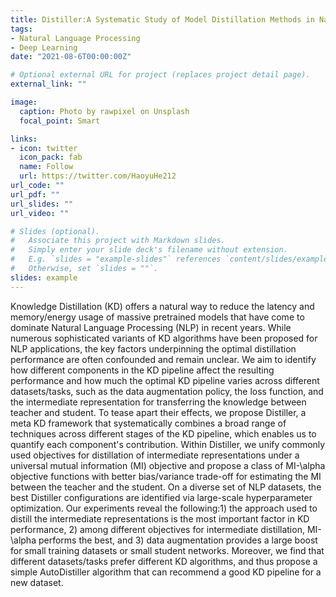 ```yaml
---
title: Distiller:A Systematic Study of Model Distillation Methods in Natural Language Processing
tags:
- Natural Language Processing
- Deep Learning
date: "2021-08-6T00:00:00Z"

# Optional external URL for project (replaces project detail page).
external_link: ""

image:
  caption: Photo by rawpixel on Unsplash
  focal_point: Smart

links:
- icon: twitter
  icon_pack: fab
  name: Follow
  url: https://twitter.com/HaoyuHe212
url_code: ""
url_pdf: ""
url_slides: ""
url_video: ""

# Slides (optional).
#   Associate this project with Markdown slides.
#   Simply enter your slide deck's filename without extension.
#   E.g. `slides = "example-slides"` references `content/slides/example-slides.md`.
#   Otherwise, set `slides = ""`.
slides: example
---
```


Knowledge Distillation (KD) offers a natural way to reduce the latency and memory/energy usage of massive pretrained models that have come to dominate Natural Language Processing (NLP) in recent years. While numerous sophisticated variants of KD algorithms have been proposed for NLP applications, the key factors underpinning the optimal distillation performance are often confounded and remain unclear. We aim to identify how different components in the KD pipeline affect the resulting performance and how much the optimal KD pipeline varies across different datasets/tasks, such as the data augmentation policy, the loss function, and the intermediate representation for transferring the knowledge between teacher and student. To tease apart their effects, we propose Distiller, a meta KD framework that systematically combines a broad range of techniques across different stages of the KD pipeline, which enables us to quantify each component's contribution. Within Distiller, we unify commonly used objectives for distillation of intermediate representations under a universal mutual information (MI) objective and propose a class of MI-\alpha objective functions with better bias/variance trade-off for estimating the MI between the teacher and the student. On a diverse set of NLP datasets, the best Distiller configurations are identified via large-scale hyperparameter optimization. Our experiments reveal the following:1) the approach used to distill the intermediate representations is the most important factor in KD performance, 2) among different objectives for intermediate distillation, MI-\alpha performs the best, and 3) data augmentation provides a large boost for small training datasets or small student networks. Moreover, we find that different datasets/tasks prefer different KD algorithms, and thus propose a simple AutoDistiller algorithm that can recommend a good KD pipeline for a new dataset.
